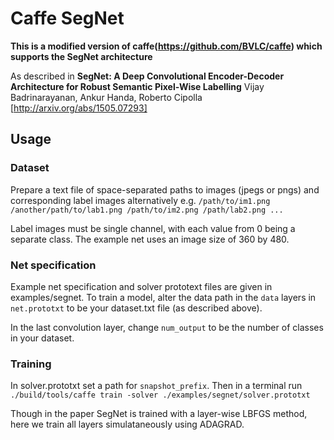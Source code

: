 # Caffe SegNet
**This is a modified version of caffe(https://github.com/BVLC/caffe) which supports the SegNet architecture**

As described in **SegNet: A Deep Convolutional Encoder-Decoder Architecture for Robust Semantic Pixel-Wise Labelling** Vijay Badrinarayanan, Ankur Handa, Roberto Cipolla [http://arxiv.org/abs/1505.07293]

## Usage

### Dataset

Prepare a text file of space-separated paths to images (jpegs or pngs) and corresponding label images alternatively e.g. ```/path/to/im1.png /another/path/to/lab1.png /path/to/im2.png /path/lab2.png ...```

Label images must be single channel, with each value from 0 being a separate class. The example net uses an image size of 360 by 480.

### Net specification

Example net specification and solver prototext files are given in examples/segnet.
To train a model, alter the data path in the ```data``` layers in ```net.prototxt``` to be your dataset.txt file (as described above).

In the last convolution layer, change ```num_output``` to be the number of classes in your dataset.

### Training

In solver.prototxt set a path for ```snapshot_prefix```. Then in a terminal run
```./build/tools/caffe train -solver ./examples/segnet/solver.prototxt```

Though in the paper SegNet is trained with a layer-wise LBFGS method, here we train all layers simulataneously using ADAGRAD.
